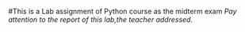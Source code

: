 #This is a Lab assignment of Python course as the midterm exam
*Pay attention to the report of this lab,the teacher addressed.*


